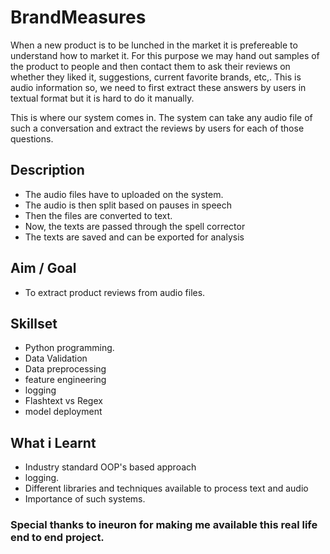 # BrandMeasures

When a new product is to be lunched in the market it is prefereable to understand how to market it. For this purpose we may hand out samples of the product to people and then contact them to ask their reviews on whether they liked it, suggestions, current favorite brands, etc,. This is audio information so, we need to first extract these answers by users in textual format but it is hard to do it manually.

This is where our system comes in. The system can take any audio file of such a conversation and extract the reviews by users for each of those questions.

## Description

- The audio files have to uploaded on the system.
- The audio is then split based on pauses in speech
- Then the files are converted to text.
- Now, the texts are passed through the spell corrector
- The texts are saved and can be exported for analysis

## Aim / Goal

- To extract product reviews from audio files.

## Skillset

- Python programming.
- Data Validation
- Data preprocessing
- feature engineering
- logging
- Flashtext vs Regex
- model deployment

## What i Learnt

- Industry standard OOP's based approach
- logging.
- Different libraries and techniques available to process text and audio
- Importance of such systems.

### Special thanks to ineuron for making me available this real life end to end project.
